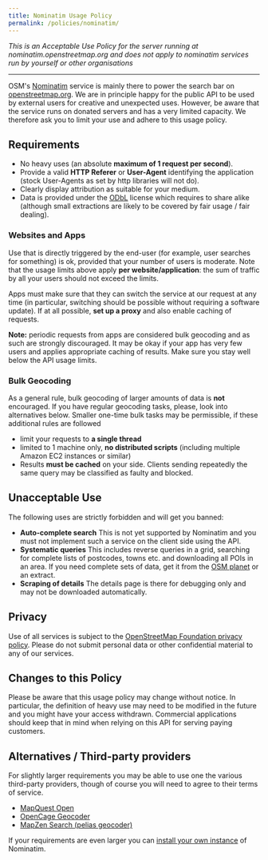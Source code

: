```yaml
---
title: Nominatim Usage Policy
permalink: /policies/nominatim/
---
```


*This is an Acceptable Use Policy for the server running at nominatim.openstreetmap.org and does not apply to nominatim services run by yourself or other organisations*

------

OSM's [Nominatim](https://wiki.openstreetmap.org/wiki/Nominatim) service is mainly there to power the search bar on [openstreetmap.org](https://openstreetmap.org/). We are in principle happy for the public API to be used by external users for creative and unexpected uses. However, be aware that the service runs on donated servers and has a very limited capacity. We therefore ask you to limit your use and adhere to this usage policy.

## Requirements

* No heavy uses (an absolute **maximum of 1 request per second**).
* Provide a valid **HTTP Referer** or **User-Agent** identifying the application (stock User-Agents as set by http libraries will not do).
* Clearly display attribution as suitable for your medium.
* Data is provided under the [ODbL](https://openstreetmap.org/copyright) license which requires to share alike (although small extractions are likely to be covered by fair usage / fair dealing).

### Websites and Apps

Use that is directly triggered by the end-user (for example, user searches for something) is ok, provided that your number of users is moderate. Note that the usage limits above apply **per website/application**: the sum of traffic by all your users should not exceed the limits.

Apps must make sure that they can switch the service at our request at any time (in particular, switching should be possible without requiring a software update). If at all possible, **set up a proxy** and also enable caching of requests.

**Note:** periodic requests from apps are considered bulk geocoding and as such are strongly discouraged. It may be okay if your app has very few users and applies appropriate caching of results. Make sure you stay well below the API usage limits.

### Bulk Geocoding

As a general rule, bulk geocoding of larger amounts of data is **not** encouraged. If you have regular geocoding tasks, please, look into alternatives below. Smaller one-time bulk tasks may be permissible, if these additional rules are followed

* limit your requests to **a single thread**
* limited to 1 machine only, **no distributed scripts** (including multiple Amazon EC2 instances or similar)
* Results **must be cached** on your side. Clients sending repeatedly the same query may be classified as faulty and blocked.

## Unacceptable Use

The following uses are strictly forbidden and will get you banned:

* **Auto-complete search** This is not yet supported by Nominatim and you must not implement such a service on the client side using the API.
* **Systematic queries** This includes reverse queries in a grid, searching for complete lists of postcodes, towns etc. and downloading all POIs in an area. If you need complete sets of data, get it from the [OSM planet](https://planet.openstreetmap.org/) or an extract.
* **Scraping of details** The details page is there for debugging only and may not be downloaded automatically.

## Privacy

Use of all services is subject to the [OpenStreetMap Foundation privacy policy](http://wiki.osmfoundation.org/wiki/Privacy_Policy). Please do not submit personal data or other confidential material to any of our services.

## Changes to this Policy

Please be aware that this usage policy may change without notice. In particular, the definition of heavy use may need to be modified in the future and you might have your access withdrawn. Commercial applications should keep that in mind when relying on this API for serving paying customers.

## Alternatives / Third-party providers

For slightly larger requirements you may be able to use one the various third-party providers, though of course you will need to agree to their terms of service.

* [MapQuest Open](http://developer.mapquest.com/web/products/open/nominatim)
* [OpenCage Geocoder](http://geocoder.opencagedata.com/)
* [MapZen Search (pelias geocoder)](https://mapzen.com/projects/search/)

If your requirements are even larger you can [install your own instance](https://wiki.openstreetmap.org/wiki/Nominatim/Installation) of Nominatim.
